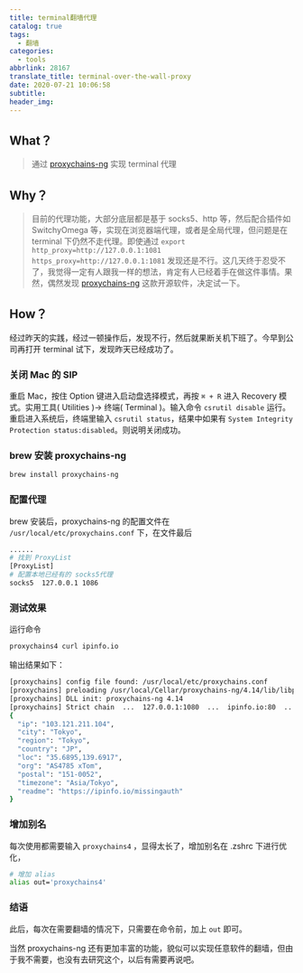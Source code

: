```yaml
---
title: terminal翻墙代理
catalog: true
tags:
  - 翻墙
categories:
  - tools
abbrlink: 28167
translate_title: terminal-over-the-wall-proxy
date: 2020-07-21 10:06:58
subtitle:
header_img:
---
```


## What？

> 通过 [proxychains-ng](https://github.com/rofl0r/proxychains-ng) 实现 terminal 代理

## Why？

> 目前的代理功能，大部分底层都是基于 socks5、http 等，然后配合插件如 SwitchyOmega 等，实现在浏览器端代理，或者是全局代理，但问题是在 terminal 下仍然不走代理。即使通过 `export http_proxy=http://127.0.0.1:1081 https_proxy=http://127.0.0.1:1081` 发现还是不行。这几天终于忍受不了，我觉得一定有人跟我一样的想法，肯定有人已经着手在做这件事情。果然，偶然发现 [proxychains-ng](https://github.com/rofl0r/proxychains-ng) 这款开源软件，决定试一下。

## How？

经过昨天的实践，经过一顿操作后，发现不行，然后就果断关机下班了。今早到公司再打开 terminal 试下，发现昨天已经成功了。

### 关闭 Mac 的 SIP

重启 Mac，按住 Option 键进入启动盘选择模式，再按 `⌘ + R` 进入 Recovery 模式。实用工具( Utilities )-> 终端( Terminal )。输入命令 `csrutil disable` 运行。重启进入系统后，终端里输入 `csrutil status`，结果中如果有 `System Integrity Protection status:disabled`。则说明关闭成功。

### brew 安装 proxychains-ng

```bash
brew install proxychains-ng
```

### 配置代理

brew 安装后，proxychains-ng 的配置文件在 `/usr/local/etc/proxychains.conf` 下，在文件最后

```bash
......
# 找到 ProxyList
[ProxyList]
# 配置本地已经有的 socks5代理
socks5  127.0.0.1 1086
```

### 测试效果

运行命令

```bash
proxychains4 curl ipinfo.io
```

输出结果如下：

```bash
[proxychains] config file found: /usr/local/etc/proxychains.conf
[proxychains] preloading /usr/local/Cellar/proxychains-ng/4.14/lib/libproxychains4.dylib
[proxychains] DLL init: proxychains-ng 4.14
[proxychains] Strict chain  ...  127.0.0.1:1080  ...  ipinfo.io:80  ...  OK
{
  "ip": "103.121.211.104",
  "city": "Tokyo",
  "region": "Tokyo",
  "country": "JP",
  "loc": "35.6895,139.6917",
  "org": "AS4785 xTom",
  "postal": "151-0052",
  "timezone": "Asia/Tokyo",
  "readme": "https://ipinfo.io/missingauth"
}
```

### 增加别名

每次使用都需要输入 `proxychains4` ，显得太长了，增加别名在 .zshrc 下进行优化，

```bash
# 增加 alias
alias out='proxychains4'
```

### 结语

此后，每次在需要翻墙的情况下，只需要在命令前，加上 `out` 即可。

当然 proxychains-ng 还有更加丰富的功能，貌似可以实现任意软件的翻墙，但由于我不需要，也没有去研究这个，以后有需要再说吧。

